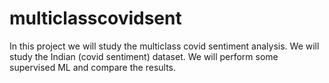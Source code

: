 # multiclasscovidsent
In this project we will study the multiclass covid sentiment analysis. We will study the Indian (covid sentiment) dataset. We will perform some supervised ML and compare the results.
